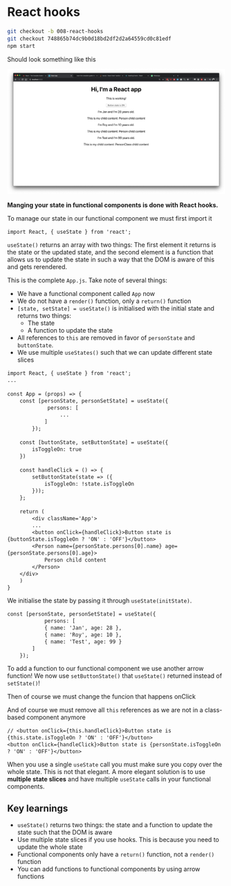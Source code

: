 # React hooks

```bash
git checkout -b 008-react-hooks
git checkout 748865b74dc9b0d18bd2df2d2a64559cd0c81edf
npm start
```

Should look something like this

![](/doc/images/008-hooks.png)

**Manging your state in functional components is done with React hooks.**

To manage our state in our functional component we must first import it

```JS
import React, { useState } from 'react';
```

`useState()` returns an array with two things: The first element it returns
is the state or the updated state, and the second element is a function that
allows us to update the state in such a way that the DOM is aware of this and
gets rerendered.

This is the complete `App.js`. Take note of several things: 

* We have a functional component called `App` now
* We do not have a `render()` function, only a `return()` function
* `[state, setState] = useState()` is initialised with the initial state and returns two things:
    * The state
    * A function to update the state
* All references to `this` are removed in favor of `personState` and `buttonState`.
* We use multiple `useStates()` such that we can update different state slices

```JS
import React, { useState } from 'react';
...

const App = (props) => {
    const [personState, personSetState] = useState({
             persons: [
                 ...
            ]
        });

    const [buttonState, setButtonState] = useState({
        isToggleOn: true
    })

    const handleClick = () => {
        setButtonState(state => ({
            isToggleOn: !state.isToggleOn
        }));
    };
    
    return (
        <div className='App'>
        ...
        <button onClick={handleClick}>Button state is {buttonState.isToggleOn ? 'ON' : 'OFF'}</button>
        <Person name={personState.persons[0].name} age={personState.persons[0].age}>
            Person child content
        </Person>
    </div>
    )
}
```


We initialise the state by passing it through `useState(initState)`.

```JS
const [personState, personSetState] = useState({
            persons: [
            { name: 'Jan', age: 28 },
            { name: 'Roy', age: 10 },
            { name: 'Test', age: 99 }
        ]
    });
```

To add a function to our functional component we use another arrow function!
We now use `setButtonState()` that `useState()` returned instead of `setState()`!

Then of course we must change the funcion that happens onClick

And of course we must remove all `this` references as we are not in a
class-based component anymore

```JS
// <button onClick={this.handleClick}>Button state is {this.state.isToggleOn ? 'ON' : 'OFF'}</button>
<button onClick={handleClick}>Button state is {personState.isToggleOn ? 'ON' : 'OFF'}</button>
```

When you use a single `useState` call you must make sure you copy over the
whole state. This is not that elegant. A more elegant solution is to use
**multiple state slices** and have multiple `useState` calls in your
functional components.


## Key learnings

* `useState()` returns two things: the state and a function to update the state such that the DOM is aware
* Use multiple state slices if you use hooks. This is because you need to update the whole state
* Functional components only have a `return()` function, not a `render()` function
* You can add functions to functional components by using arrow functions 